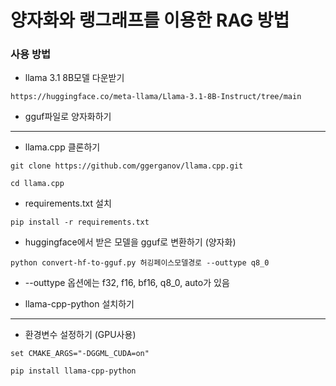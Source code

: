 # 양자화와 랭그래프를 이용한 RAG 방법

### 사용 방법
- llama 3.1 8B모델 다운받기
```
https://huggingface.co/meta-llama/Llama-3.1-8B-Instruct/tree/main
```

- gguf파일로 양자화하기
___
  - llama.cpp 클론하기
  ```
  git clone https://github.com/ggerganov/llama.cpp.git
  ```
  ```
  cd llama.cpp
  ```

  - requirements.txt 설치
  ```
  pip install -r requirements.txt
  ```

  - huggingface에서 받은 모델을 gguf로 변환하기 (양자화)
  ```
  python convert-hf-to-gguf.py 허깅페이스모델경로 --outtype q8_0
  ```

  - --outtype 옵션에는 f32, f16, bf16, q8_0, auto가 있음

- llama-cpp-python 설치하기
___
  - 환경변수 설정하기 (GPU사용)
  ```
  set CMAKE_ARGS="-DGGML_CUDA=on"
  ```
  ```
  pip install llama-cpp-python
  ```
